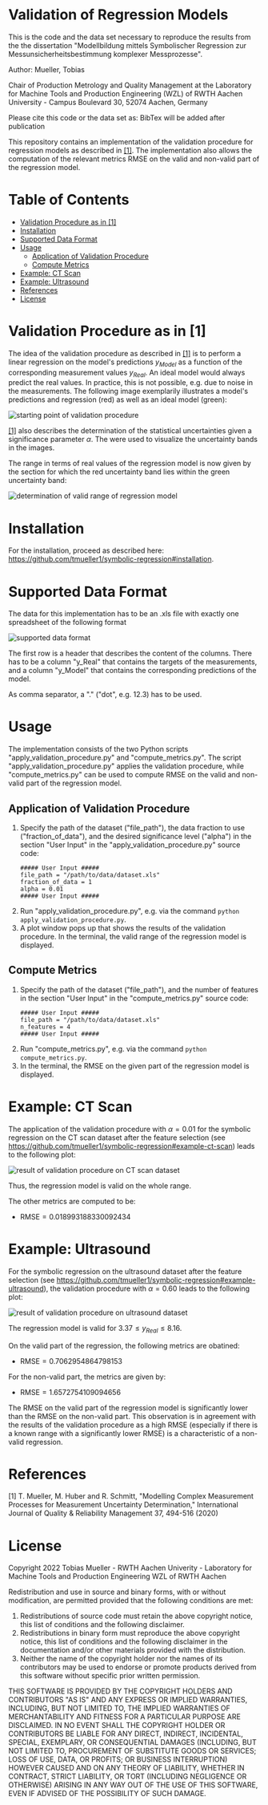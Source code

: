 # Validation of Regression Models <!-- omit in toc -->

This is the code and the data set necessary to reproduce the results from the the dissertation "Modellbildung mittels Symbolischer Regression zur Messunsicherheitsbestimmung komplexer Messprozesse". 

Author: Mueller, Tobias 

Chair of Production Metrology and Quality Management at the Laboratory for Machine Tools and Production Engineering (WZL) of RWTH Aachen University - Campus Boulevard 30, 52074 Aachen, Germany

Please cite this code or the data set as: BibTex will be added after publication 

This repository contains an implementation of the validation procedure for regression models as described in [[1]](#1). The implementation also allows the computation of the relevant metrics RMSE on the valid and non-valid part of the regression model.

# Table of Contents <!-- omit in toc -->
- [Validation Procedure as in [1]](#validation-procedure-as-in-1)
- [Installation](#installation)
- [Supported Data Format](#supported-data-format)
- [Usage](#usage)
  - [Application of Validation Procedure](#application-of-validation-procedure)
  - [Compute Metrics](#compute-metrics)
- [Example: CT Scan](#example-ct-scan)
- [Example: Ultrasound](#example-ultrasound)
- [References](#references)
- [License](#license)

# Validation Procedure as in [1]

The idea of the validation procedure as described in [[1]](#1) is to perform a linear regression on the model's predictions $y_{Model}$ as a function of the corresponding measurement values $y_{Real}$. An ideal  model would always predict the real values. In practice, this is not possible, e.g. due to noise in the measurements. The following image exemplarily illustrates a model's predictions and regression (red) as well as an ideal model (green):

![starting point of validation procedure](./figures_for_readme/validation_procedure_starting_point.png)

[[1]](#1) also describes the determination of the statistical uncertainties given a significance parameter $\alpha$. The were used to visualize the uncertainty bands in the images.

The range in terms of real values of the regression model is now given by the section for which the red uncertainty band lies within the green uncertainty band:

![determination of valid range of regression model](./figures_for_readme/validation_procedure_valid_model_range.png)

# Installation

For the installation, proceed as described here: https://github.com/tmueller1/symbolic-regression#installation.

# Supported Data Format

The data for this implementation has to be an .xls file with exactly one spreadsheet of the following format

![supported data format](./figures_for_readme/data_format.png)

The first row is a header that describes the content of the columns. There has to be a column "y_Real" that contains the targets of the measurements, and a column "y_Model" that contains the corresponding predictions of the model.

As comma separator, a "." ("dot", e.g. 12.3) has to be used.

# Usage

The implementation consists of the two Python scripts "apply_validation_procedure.py" and "compute_metrics.py". The script "apply_validation_procedure.py" applies the validation procedure, while "compute_metrics.py" can be used to compute RMSE on the valid and non-valid part of the regression model.

## Application of Validation Procedure

1. Specify the path of the dataset ("file_path"), the data fraction to use ("fraction_of_data"), and the desired significance level ("alpha") in the section "User Input" in the "apply_validation_procedure.py" source code: 
    ```
    ##### User Input #####
    file_path = "/path/to/data/dataset.xls"
    fraction_of_data = 1
    alpha = 0.01
    ##### User Input #####
    ```
2. Run "apply_validation_procedure.py", e.g. via the command `python apply_validation_procedure.py`.
3. A plot window pops up that shows the results of the validation procedure. In the terminal, the valid range of the regression model is displayed.

## Compute Metrics

1. Specify the path of the dataset ("file_path"), and the number of features in the section "User Input" in the "compute_metrics.py" source code: 
    ```
    ##### User Input #####
    file_path = "/path/to/data/dataset.xls"
    n_features = 4
    ##### User Input #####
    ```
2. Run "compute_metrics.py", e.g. via the command `python compute_metrics.py`.
3. In the terminal, the RMSE on the given part of the regression model is displayed.

# Example: CT Scan

The application of the validation procedure with $\alpha = 0.01$ for the symbolic regression on the CT scan dataset after the feature selection (see https://github.com/tmueller1/symbolic-regression#example-ct-scan) leads to the following plot:

![result of validation procedure on CT scan dataset](./example_ct_scan/result_of_validation_procedure.jpg)

Thus, the regression model is valid on the whole range.

The other metrics are computed to be:
- $\mathrm{RMSE} = 0.018993188330092434$


# Example: Ultrasound

For the symbolic regression on the ultrasound dataset after the feature selection (see https://github.com/tmueller1/symbolic-regression#example-ultrasound), the validation procedure with $\alpha = 0.60$ leads to the following plot:

![result of validation procedure on ultrasound dataset](./example_ultrasound/result_of_validation_procedure.jpg)

The regression model is valid for $3.37 \leq y_{Real}\leq8.16$. 

On the valid part of the regression, the following metrics are obatined:
- $\mathrm{RMSE} = 0.7062954864798153$

For the non-valid part, the metrics are given by:
- $\mathrm{RMSE} = 1.6572754109094656$

The RMSE on the valid part of the regression model is significantly lower than the RMSE on the non-valid part. This observation is in agreement with the results of the validation procedure as a high RMSE (especially if there is a known range with a significantly lower RMSE) is a characteristic of a non-valid regression.

# References
<a id="1">[1]</a> 
T. Mueller, M. Huber and R. Schmitt, "Modelling Complex Measurement Processes for Measurement Uncertainty Determination," International Journal of Quality & Reliability Management 37, 494-516 (2020)

# License

Copyright 2022 Tobias Mueller - RWTH Aachen Univerity - Laboratory for Machine Tools and Production Engineering WZL of RWTH Aachen

Redistribution and use in source and binary forms, with or without modification, are permitted provided that the following conditions are met:

1. Redistributions of source code must retain the above copyright notice, this list of conditions and the following disclaimer.
2. Redistributions in binary form must reproduce the above copyright notice, this list of conditions and the following disclaimer in the documentation and/or other materials provided with the distribution.
3. Neither the name of the copyright holder nor the names of its contributors may be used to endorse or promote products derived from this software without specific prior written permission.

THIS SOFTWARE IS PROVIDED BY THE COPYRIGHT HOLDERS AND CONTRIBUTORS "AS IS" AND ANY EXPRESS OR IMPLIED WARRANTIES, INCLUDING, BUT NOT LIMITED TO, THE IMPLIED WARRANTIES OF MERCHANTABILITY AND FITNESS FOR A PARTICULAR PURPOSE ARE DISCLAIMED. IN NO EVENT SHALL THE COPYRIGHT HOLDER OR CONTRIBUTORS BE LIABLE FOR ANY DIRECT, INDIRECT, INCIDENTAL, SPECIAL, EXEMPLARY, OR CONSEQUENTIAL DAMAGES (INCLUDING, BUT NOT LIMITED TO, PROCUREMENT OF SUBSTITUTE GOODS OR SERVICES; LOSS OF USE, DATA, OR PROFITS; OR BUSINESS INTERRUPTION) HOWEVER CAUSED AND ON ANY THEORY OF LIABILITY, WHETHER IN CONTRACT, STRICT LIABILITY, OR TORT (INCLUDING NEGLIGENCE OR OTHERWISE) ARISING IN ANY WAY OUT OF THE USE OF THIS SOFTWARE, EVEN IF ADVISED OF THE POSSIBILITY OF SUCH DAMAGE.
